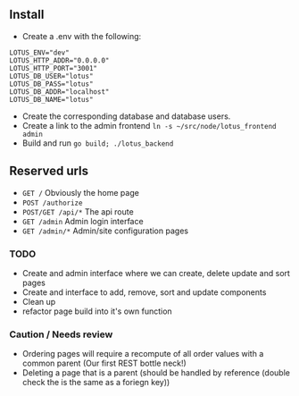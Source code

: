 ## Install
 - Create a .env with the following:
```
LOTUS_ENV="dev"
LOTUS_HTTP_ADDR="0.0.0.0"
LOTUS_HTTP_PORT="3001"
LOTUS_DB_USER="lotus"
LOTUS_DB_PASS="lotus"
LOTUS_DB_ADDR="localhost"
LOTUS_DB_NAME="lotus"
```
 - Create the corresponding database and database users.
 - Create a link to the admin frontend `ln -s ~/src/node/lotus_frontend admin`
 - Build and run `go build; ./lotus_backend`

## Reserved urls
 - `GET /` Obviously the home page
 - `POST /authorize`
 - `POST/GET /api/*` The api route
 - `GET /admin` Admin login interface
 - `GET /admin/*` Admin/site configuration pages

### TODO 
 - Create and admin interface where we can create, delete update and sort pages
 - Create and interface to add, remove, sort and update components
 - Clean up
 - refactor page build into it's own function

### Caution / Needs review
 - Ordering pages will require a recompute of all order values with a common parent (Our first REST bottle neck!)
 - Deleting a page that is a parent (should be handled by reference (double check the is the same as a foriegn key))